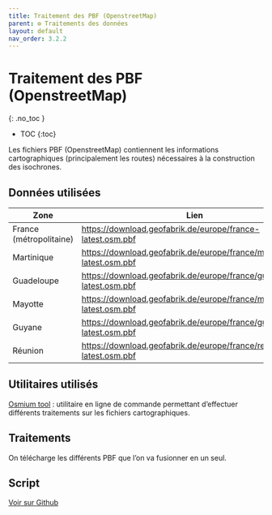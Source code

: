 ```yaml
---
title: Traitement des PBF (OpenstreetMap)
parent: ⚙️ Traitements des données
layout: default
nav_order: 3.2.2
---
```


# Traitement des PBF (OpenstreetMap)
{: .no_toc }

- TOC
{:toc}

Les fichiers PBF (OpenstreetMap) contiennent les informations cartographiques (principalement les routes) nécessaires à la construction des isochrones.

## Données utilisées

| Zone | Lien |
| --- | --- |
| France (métropolitaine) | https://download.geofabrik.de/europe/france-latest.osm.pbf |
| Martinique | https://download.geofabrik.de/europe/france/martinique-latest.osm.pbf |
| Guadeloupe |  https://download.geofabrik.de/europe/france/guadeloupe-latest.osm.pbf |
| Mayotte | https://download.geofabrik.de/europe/france/mayotte-latest.osm.pbf |
| Guyane | https://download.geofabrik.de/europe/france/guyane-latest.osm.pbf |
| Réunion | https://download.geofabrik.de/europe/france/reunion-latest.osm.pbf |

## Utilitaires utilisés

[Osmium tool](https://osmcode.org/osmium-tool/) : utilitaire en ligne de commande permettant d’effectuer différents traitements sur les fichiers cartographiques.

## Traitements

On télécharge les différents PBF que l’on va fusionner en un seul.

## Script

[Voir sur Github](https://github.com/mission-apprentissage/c-est-qui-le-pro/blob/main/tools/isochrones/graphhopper/entrypoint.sh#L28)